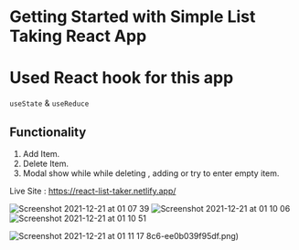 # Getting Started with Simple List Taking React App


# Used React hook for this app
  `useState` & `useReduce`
  
## Functionality 
  1. Add Item.
  2. Delete Item.
  3. Modal show while while deleting , adding or try to enter empty item.

Live Site : https://react-list-taker.netlify.app/


![Screenshot 2021-12-21 at 01 07 39](https://user-images.githubusercontent.com/28604009/146851472-598d3a05-ddc2-4e8d-831a-ebcc66681536.png)
![Screenshot 2021-12-21 at 01 10 06](https://user-images.githubusercontent.com/28604009/146851484-2641ebc5-bf64-4de4-ad5a-32e864297098.png)
![Screenshot 2021-12-21 at 01 10 51](https://user-images.githubusercontent.com/28604009/146851499-44fffba7-b29a-4ae9-b71a-31a9a3c1724c.png)

![Screenshot 2021-12-21 at 01 11 17](https://user-images.githubusercontent.com/28604009/146851524-386fa556-6fdd-4ee3-b288-0246fe08626d.png)
8c6-ee0b039f95df.png)






